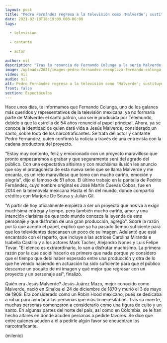 ```yaml
---
layout: post
title: "Pedro Fernández regresa a la televisión como 'Malverde'; sustituye a Colunga en narcoserie"
date: 2021-02-18T18:19:00.000-06:00
tags:
  
  - television
  
  - cantante
  
  - actor
  
author: nil
description: "Tras la renuncia de Fernando Colunga a la serie Malverde: el santo patrón, Pedro Fernández confirma que ahora él es el protagonista."
image: /uploads/2021/images-pedro-fernandez-reemplaza-fernando-colunga.jpg
video: nil
audio: nil
alt: Pedro Fernández regresa a la televisión como 'Malverde'; sustituye a Colunga en narcoserie
front: false
section: Espectáculos
---
```


Hace unos días, te informamos que Fernando Colunga, uno de los galanes más queridos y representativos de la televisión mexicana, ya no formaría parte de Malverde: el santo patrón, una serie producida por Telemundo, debido a que la estrella de 54 años renunció al papel principal. Ahora, ya se conoce la identidad de quien dará vida a Jesús Malverde, considerado un santo, sobre todo de los narcotraficantes. Se trata del actor y cantante Pedro Fernández, quien confirmó la noticia a través de una entrevista con la cadena productora del proyecto. 

"Estoy muy contento, feliz y emocionado con un proyecto maravilloso que pronto empezaremos a grabar y que seguramente será del agrado del público. Con una expectativa altísima y con muchísima ilusión les anuncio que soy el protagonista de esta nueva serie que se llama Malverde y me encanta, es un reto maravilloso que tomo con mucho cariño, emoción y alegría", dijo el famoso de 51 años. El último trabajo en la pantalla de Pedrito Fernández, cuyo nombre original es José Martín Cuevas Cobos, fue en 2014 en la telenovela mexicana Hasta el fin del mundo, donde compartió créditos con Marjorie De Sousa y Julián Gil.

"A partir de hoy oficialmente empieza a ser un proyecto que nos va a exigir muchísima entrega y tiempo, pero también mucho cariño, amor y una intención clarísima de que todo mundo conozca la leyenda de este personaje y que disfruten de una gran producción, agregó". 
Sobre la razón por la que aceptó el papel, explicó que ya ha pasado tiempo suficiente para que los televidentes descansen un poco de su imagen. Adelantó que está encantado con el reparto, que incluye a las actrices Carolina Miranda e Isabella Castillo y a los actores Mark Tacher, Alejandro Nones y Luis Felipe Tovar. 
"El elenco es extraordinario, lo van a disfrutar muchísimo. La primera razón por la que decidí hacerlo es primero que nada porque yo considero que el tiempo que debí haber esperado entre una producción y otra de lo que he venido haciendo en actuación ha sido suficiente para que el público descanse un poquito de mi imagen y qué mejor que regresar con un proyecto y un personaje así", finalizó. 

Quién era Jesús Malverde? Jesús Juárez Mazo, mejor conocido como Malverde, nació en Sinaloa el 24 de diciembre de 1870 y murió el 3 de mayo de 1909. Era considerado como un Robin Hood mexicano, pues se dedicaba a robar para ayudar a las personas que más lo necesitaban. Tras su muerte, muchas personas comenzaron a considerarlo como una figura de culto y un santo. En algunas partes del norte del país, así como en Colombia, se le han hecho altares en donde acuden personas a pedirle favores. Se dice que entre quienes acuden a él a pedirle algún favor se encuentran los narcotraficante.

(milenio)